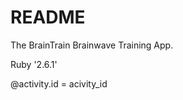 # README

The BrainTrain Brainwave Training App.

Ruby '2.6.1'

@activity.id = acivity_id

 <!-- <li><%=link_to "My Activities", user_activity_logs_path(@user) %></li> -->
   <!-- <li><%=link_to "New Activity", new_user_activity_log_path(@user) %></li> -->